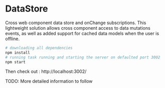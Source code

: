 # DataStore
Cross web component data store and onChange subscriptions. This lightweight solution allows cross component access to data mutations events, as well as added support for cached data models when the user is offline.

```sh
# downloading all dependencies
npm install
# running task running and starting the server on defaulted port 3002
npm start
```

Then check out : http://localhost:3002/

TODO: More detailed information to follow


